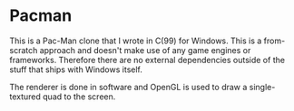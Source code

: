 # Pacman

This is a Pac-Man clone that I wrote in C(99) for Windows. This is a from-scratch approach and doesn't make use of any game engines or frameworks. Therefore there are no external dependencies outside of the stuff that ships with Windows itself.

The renderer is done in software and OpenGL is used to draw a single-textured quad to the screen.
